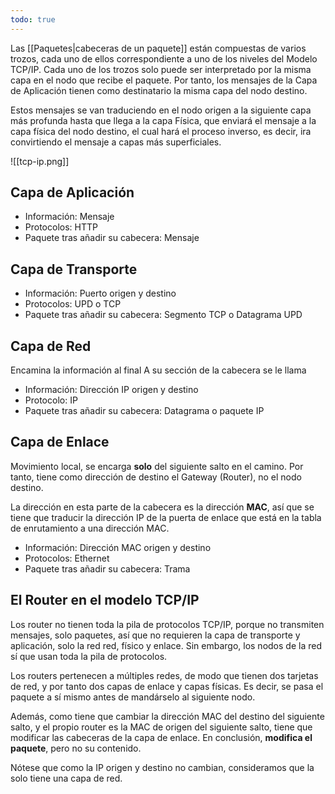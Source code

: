 ```yaml
---
todo: true
---
```


Las [[Paquetes|cabeceras de un paquete]] están compuestas de varios trozos, cada uno de ellos correspondiente a uno de los niveles del Modelo TCP/IP. Cada uno de los trozos solo puede ser interpretado por la misma capa en el nodo que recibe el paquete. Por tanto, los mensajes de la Capa de Aplicación tienen como destinatario la misma capa del nodo destino.

Estos mensajes se van traduciendo en el nodo origen a la siguiente capa más profunda hasta que llega a la capa Física, que enviará el mensaje a la capa física del nodo destino, el cual hará el proceso inverso, es decir, ira convirtiendo el mensaje a capas más superficiales.

![[tcp-ip.png]]

## Capa de Aplicación

- Información: Mensaje
- Protocolos: HTTP
- Paquete tras añadir su cabecera: Mensaje
## Capa de Transporte

- Información: Puerto origen y destino
- Protocolos: UPD o TCP
- Paquete tras añadir su cabecera: Segmento TCP o Datagrama UPD

## Capa de Red

Encamina la información al final
A su sección de la cabecera se le llama 

- Información: Dirección IP origen y destino
- Protocolo: IP
- Paquete tras añadir su cabecera: Datagrama o paquete IP

## Capa de Enlace

Movimiento local, se encarga **solo** del siguiente salto en el camino. Por tanto, tiene como dirección de destino el Gateway (Router), no el nodo destino.

La dirección en esta parte de la cabecera es la dirección **MAC**, así que se tiene que traducir la dirección IP de la puerta de enlace que está en la tabla de enrutamiento a una dirección MAC.

- Información: Dirección MAC origen y destino
- Protocolos: Ethernet
- Paquete tras añadir su cabecera: Trama

## El Router en el modelo TCP/IP

Los router no tienen toda la pila de protocolos TCP/IP, porque no transmiten mensajes, solo paquetes, así que no requieren la capa de transporte y aplicación, solo la red red, físico y enlace. Sin embargo, los nodos de la red sí que usan toda la pila de protocolos.

Los routers pertenecen a múltiples redes, de modo que tienen dos tarjetas de red, y por tanto dos capas de enlace y capas físicas. Es decir, se pasa el paquete a sí mismo antes de mandárselo al siguiente nodo.

Además, como tiene que cambiar la dirección MAC del destino del siguiente salto, y el propio router es la MAC de origen del siguiente salto, tiene que modificar las cabeceras de la capa de enlace. En conclusión, **modifica el paquete**, pero no su contenido.

Nótese que como la IP origen y destino no cambian, consideramos que la solo tiene una capa de red.